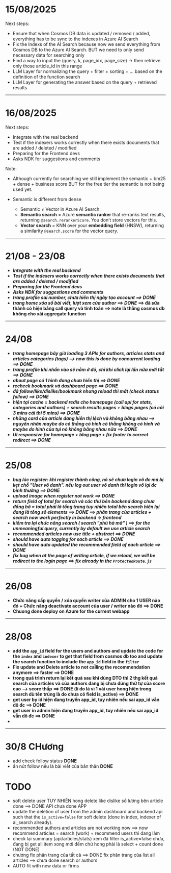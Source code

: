 # 15/08/2025

Next steps:

- Ensure that when Cosmos DB data is updated / removed / added, everything has to be sync to the indexes in Azure AI Search
- Fix the Indexs of the AI Search because now we send everything from Cosmos DB to the Azure AI Search. BUT we need to only send necessary data for searching only
- Find a way to input the (query, k, page_idx, page_size) -> then retrieve only those article_id in this range
- LLM Layer for normalizing the query + filter + sorting + ... based on the definition of the function search
- LLM Layer for generating the answer based on the query + retrieved results

---

# 16/08/2025

Next steps:

- Integrate with the real backend
- Test if the indexers works correctly when there exists documents that are added / deleted / modified
- Preparing for the Frontend devs
- Asks NDK for suggestions and comments

Note:

- Although currently for searching we still implement the semantic + bm25 + dense + business score BUT for the free tier the semantic is not being used yet.
- Semantic is different from dense

  - Semantic ≠ Vector in Azure AI Search:
  - **Semantic search** = Azure **semantic ranker** that re-ranks text results, returning `@search.rerankerScore`. You don’t store vectors for this.
  - **Vector search** = KNN over your **embedding field** (HNSW), returning a similarity `@search.score` for the vector query.

---

# 21/08 - 23/08

- ***Integrate with the real backend***
- ***Test if the indexers works correctly when there exists documents that are added / deleted / modified***
- ***Preparing for the Frontend devs***
- ***Asks NDK for suggestions and comments***
- ***trang profile sai number, chưa hiển thị ngày tạo account ==> DONE***
- ***trang home xóa số bài viết, lượt xem của author ==> DONE*
  ==> đã sửa thành có hiện bằng call query và tính toán ==> note là thằng cosmos db không cho xài aggregate function**

---

# 24/08

- ***trang homepage bây giờ loading 3 APIs for authors, articles stats and articles categories (tags) --> now this is done by concurrent loading ==> DONE***
- ***trang profile khi nhấn vào sẽ nằm ở đó, chỉ khi click lại lần nữa mới tắt ==> DONE***
- ***about page có 1 hình đang chưa hiển thị ==> DONE***
- ***recheck bookmark và dashboard page ==> DONE***
- ***đã follow/like/dislike/bookmark nhưng reload thì mất (check status follow) ==> DONE***
- ***hiện tại cache = backend redis cho homepage (call api for stats, categories and authors) + search results pages + blogs pages (có cái 3 mins cái thì 5 mins) ==> DONE***
- ***những card của article đang hiển thị lệch và không bằng nhau --> nguyên nhân maybe do có thằng có hình có thằng không có hình và maybe do hình của tụi nó không bằng nhau nữa ==> DONE***
- ***UI responsive for homepage + blog page + fix footer to correct redirect ==> DONE***

---

# 25/08

- ***bug lúc register: khi register thành công, nó sẽ chưa login vô đc mà bị kẹt chỗ "User vô danh". nếu log out user vô danh thì login vô lại đc bình thường ==> DONE***
- ***upload image when register not work ==> DONE***
- ***return field of total for search và các thứ bên backend đang chưa đồng bộ = total phải là tổng trang tuy nhiên total bên search hiện lại đang là tổng số elements ==> DONE ==> phân trang của articles + search now work perfectly in backend -> frontend***
- ***kiểm tra lại chức năng search ( search "phú hà mã" ) ==> for the unmeaningful query, currently by default we use article search***
- ***recommended articles now use title + abstract ==> DONE***
- ***should have auto tagging for each article ==> DONE***
- ***should have auto updated the recommended field of each article ==> DONE***
- ***fix bug when at the page of writing article, if we reload, we will be redirect to the login page ==> fix already in the `ProtectedRoute.js`***

---

# 26/08

- **Chức năng cấp quyền / xóa quyền writer của ADMIN cho 1 USER nào đó + Chức năng deactivate account của user / writer nào đó ==> DONE**
- **Chuong done deploy on Azure for the current webapp**

---

# 28/08

- **add the `app_id` field for the users and authors and update the code for the `index` and `indexer` to get that field from cosmos db too and update the search function to include the `app_id` field in the `filter`**
- **Fix update and Delete article to not calling the recommendation anymore ==> faster ==> DONE**
- **trong quá trình return lại kết quả sau khi dùng DTO thì 2 thg kết quả search của articles và của authors đang bị chưa đúng thứ tự của score cao --> score thấp**
**==> DONE (lí do là vì 1 vài user hong hiện trong search dù tên trùng là do chưa có field is_active) ==> DONE**
- **get user by id hiện đang truyền app_id, tuy nhiên nếu sai app_id vẫn dô đc ==> DONE**
- **get user in admin hiện đang truyền app_id, tuy nhiên nếu sai app_id vẫn dô đc ==> DONE**
- 


---

# 30/8 CHương
- add check follow status   **DONE**
- ẩn nút follow nếu là bài viết của bản thân  **DONE**

# TODO

- soft delete user TUY NHIÊN hong delete like dislike số lương bên article done ==> DONE API chưa done APP
- update the deletion of user from the admin dashboard and backend api such that the `is_active=false` for soft delete (done in index, indexer of ai_search already).
- recommended authors and articles are not working now ==> now recommend articles = search (work) + recommend users thì đang làm
- check lại summary (api/articles/stats) xem đã filter is_active=false chưa, đang bị get all item xong mới đếm chứ hong phải là select + count done (NOT DONE)
- chương fix phân trang của tất cả ==> DONE fix phân trang của list all articles ==> chưa done search or authors
- AUTO fit with new data or firms



